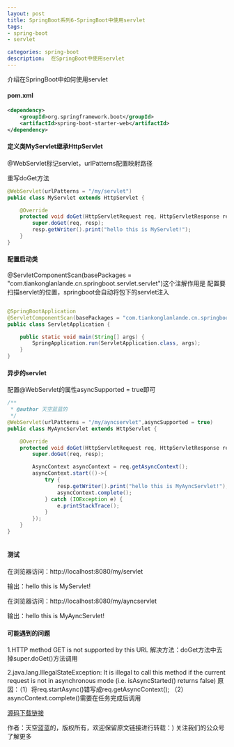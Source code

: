 ```yaml
---
layout: post
title: SpringBoot系列6-SpringBoot中使用servlet
tags:
- spring-boot
- servlet

categories: spring-boot
description:  在SpringBoot中使用servlet
---
```

 介绍在SpringBoot中如何使用servlet
<!-- more -->
#### pom.xml
```xml
<dependency>
    <groupId>org.springframework.boot</groupId>
    <artifactId>spring-boot-starter-web</artifactId>
</dependency> 
```

#### 定义类MyServlet继承HttpServlet

@WebServlet标记servlet，urlPatterns配置映射路径

重写doGet方法

```java
@WebServlet(urlPatterns = "/my/servlet")
public class MyServlet extends HttpServlet {

    @Override
    protected void doGet(HttpServletRequest req, HttpServletResponse resp) throws ServletException, IOException {
        super.doGet(req, resp);
        resp.getWriter().print("hello this is MyServlet!");
    }
}
```

#### 配置启动类

@ServletComponentScan(basePackages = "com.tiankonglanlande.cn.springboot.servlet.servlet")这个注解作用是
配置要扫描servlet的位置，springboot会自动将包下的servlet注入

```java

@SpringBootApplication
@ServletComponentScan(basePackages = "com.tiankonglanlande.cn.springboot.servlet.servlet")
public class ServletApplication {

	public static void main(String[] args) {
		SpringApplication.run(ServletApplication.class, args);
	}
}

```

#### 异步的servlet

配置@WebServlet的属性asyncSupported = true即可

```java
/**
 * @author 天空蓝蓝的
 */
@WebServlet(urlPatterns = "/my/ayncservlet",asyncSupported = true)
public class MyAyncServlet extends HttpServlet {

    @Override
    protected void doGet(HttpServletRequest req, HttpServletResponse resp) throws ServletException, IOException {
        super.doGet(req, resp);

        AsyncContext asyncContext = req.getAsyncContext();
        asyncContext.start(()->{
            try {
                resp.getWriter().print("hello this is MyAyncServlet!");
                asyncContext.complete();
            } catch (IOException e) {
                e.printStackTrace();
            }
        });
    }
}
 
```
#### 测试
在浏览器访问：http://localhost:8080/my/servlet

输出：hello this is MyServlet!

在浏览器访问：http://localhost:8080/my/ayncservlet

输出：hello this is MyAyncServlet!

#### 可能遇到的问题
1.HTTP method GET is not supported by this URL
解决方法：doGet方法中去掉super.doGet()方法调用

2.java.lang.IllegalStateException: It is illegal to call this method if the current request is not in asynchronous mode (i.e. isAsyncStarted() returns false)
原因：（1）将req.startAsync()错写成req.getAsyncContext();
      （2）asyncContext.complete()需要在任务完成后调用

[源码下载链接](https://github.com/tiankonglanlande/springboot)

作者：天空蓝蓝的，版权所有，欢迎保留原文链接进行转载：)
关注我们的公众号了解更多<br>
